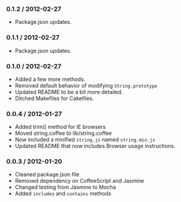 ### 0.1.2 / 2012-02-27
* Package.json updates.

### 0.1.1 / 2012-02-27
* Package.json updates.

### 0.1.0 / 2012-02-27
* Added a few more methods.
* Removed default behavior of modifying `String.prototype`
* Updated README to be a bit more detailed.
* Ditched Makefiles for Cakefiles.

### 0.0.4 / 2012-01-27
* Added trim() method for IE browsers
* Moved string.coffee to lib/string.coffee
* Now included a minified `string.js` named `string.min.js`
* Updated README that now includes Browser usage instructions.

### 0.0.3 / 2012-01-20
* Cleaned package.json file
* Removed dependency on CoffeeScript and Jasmine
* Changed testing from Jasmine to Mocha
* Added `includes` and `contains` methods